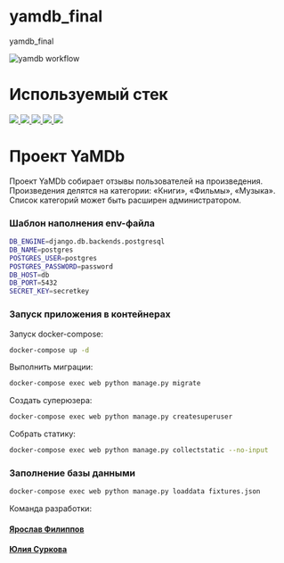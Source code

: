 # yamdb_final
yamdb_final


 ![yamdb workflow](https://github.com/Juliosity/yamdb_final/workflows/yamdb_workflow/badge.svg)

# Используемый стек
<p>
  <a 
  target="_blank" href="https://www.python.org/downloads/" title="Python version"><img src="https://img.shields.io/badge/python-_3.7-green.svg">
  </a>
  <a 
  target="_blank" href="https://www.djangoproject.com/download/" title="Django Framework"><img src="https://img.shields.io/badge/django-2.2-orange">
  </a>
  <a 
  target="_blank" href="https://www.django-rest-framework.org/" title="Django REST Framework"><img src="https://img.shields.io/badge/DRF-3.12-blue">
  </a>
  <a 
  target="_blank" href="https://django-filter.readthedocs.io/en/stable/" title="Django-filter"><img src="https://img.shields.io/badge/django--filter-21.1-brightgreen">
  </a>
  <a 
  target="_blank" href="https://django-rest-framework-simplejwt.readthedocs.io/en/latest/" title="JWT"><img src="https://img.shields.io/badge/DRF--SimpleJWT-5.0-red">
  </a>
</p>

# Проект YaMDb

Проект YaMDb собирает отзывы пользователей на произведения. Произведения делятся на категории: «Книги», «Фильмы», «Музыка». Список категорий может быть расширен администратором.


### Шаблон наполнения env-файла

```bash
DB_ENGINE=django.db.backends.postgresql
DB_NAME=postgres
POSTGRES_USER=postgres
POSTGRES_PASSWORD=password
DB_HOST=db
DB_PORT=5432
SECRET_KEY=secretkey
```

### Запуск приложения в контейнерах

Запуск docker-compose:

```bash
docker-compose up -d
```
Выполнить миграции:

```bash
docker-compose exec web python manage.py migrate
```

Создать суперюзера:

```bash
docker-compose exec web python manage.py createsuperuser
```

Собрать статику:

```bash
docker-compose exec web python manage.py collectstatic --no-input
```

### Заполнение базы данными

```bash
docker-compose exec web python manage.py loaddata fixtures.json
```

Команда разработки:
#### [Ярослав Филиппов](https://github.com/PhilYaren)
#### [Юлия Суркова](https://github.com/Juliosity)

